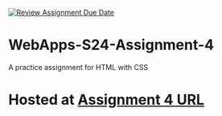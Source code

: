 [![Review Assignment Due Date](https://classroom.github.com/assets/deadline-readme-button-24ddc0f5d75046c5622901739e7c5dd533143b0c8e959d652212380cedb1ea36.svg)](https://classroom.github.com/a/4386q9bN)
# WebApps-S24-Assignment-4
A practice assignment for HTML with CSS

# Hosted at [Assignment 4 URL](https://44-563-web-apps-s24.github.io/44563-webapps-s24-assignment4-Pchristy03/)
